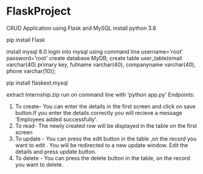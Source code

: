 # FlaskProject
CRUD Application using Flask and MySQL
install python 3.8

pip install Flask

install mysql 8.0
login into mysql using command line
username='root'
password='root'
create database MyDB;
create table user_table(email varchar(40) primary key, fullname varchar(40), companyname varchar(40), phone varchar(10));

pip install flaskext.mysql

extract Internship.zip
run on command line with
'python app.py'
Endpoints:
1. To create- You can enter the details in the first screen and click on save button.If you enter the details correctly you will recieve a message 'Employees added successfully'.
2. To read- The newly created row will be displayed in the table on the first screen
3. To update - You can press the edit button in the table ,on the record you want to edit . You will be redirected to a new update window. Edit the details and press update button.
4. To delete - You can press the delete button in the table, on the record you want to delete.
